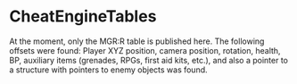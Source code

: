 # CheatEngineTables
At the moment, only the MGR:R table is published here. 
The following offsets were found: Player XYZ position, camera position, rotation, health, BP, auxiliary items (grenades, RPGs, first aid kits, etc.), and also a pointer to a structure with pointers to enemy objects was found.
